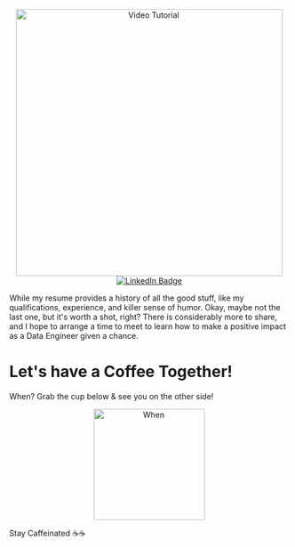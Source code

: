 <div align="center">
  <img src="https://media.giphy.com/media/16u7Ifl2T4zYfQ932F/giphy.gif" width="480" alt="Video Tutorial"/>
</div>

<div id="badges" align="center">
  <a href="https://www.linkedin.com/in/aghadi/">
    <img src="https://img.shields.io/badge/LinkedIn-blue?style=for-the-badge&logo=linkedin&logoColor=white" alt="LinkedIn Badge"/>
  </a>
</div>

While my resume provides a history of all the good stuff, like my qualifications, experience, and killer sense of humor. Okay, maybe not the last one, but it's worth a shot, right? There is considerably more to share, and I hope to arrange a time to meet to learn how to make a positive impact as a Data Engineer given a chance. 

# Let's have a Coffee Together!
When? Grab the cup below & see you on the other side!

<div align="center">
  <a href="https://calendly.com/aniketghadi50/15min" target="_blank"><img src="https://media.giphy.com/media/mCmCVbnEJ1s2xN4BYd/giphy.gif" alt="When" width="200" /></a>
</div>

Stay Caffeinated ☕️☕️
